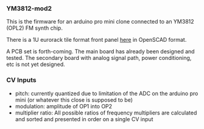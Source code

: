 ### YM3812-mod2

This is the firmware for an arduino pro mini clone connected to an YM3812 (OPL2) FM synth chip.

There is a 1U eurorack tile format front panel [here](https://github.com/eparadis/eurorack_scad/blob/main/one_u_tiles/opl2_vco.scad) in OpenSCAD format.

A PCB set is forth-coming. The main board has already been designed and tested. The secondary board with analog signal path, power conditioning, etc is not yet designed.

### CV Inputs
- pitch: currently quantized due to limitation of the ADC on the arduino pro mini (or whatever this close is supposed to be)
- modulation: amplitude of OP1 into OP2
- multiplier ratio: All possible ratios of frequency multipliers are calculated and sorted and presented in order on a single CV input


